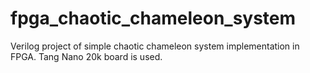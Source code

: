 # fpga_chaotic_chameleon_system
Verilog project of simple chaotic chameleon system implementation in FPGA. Tang Nano 20k board is used.
